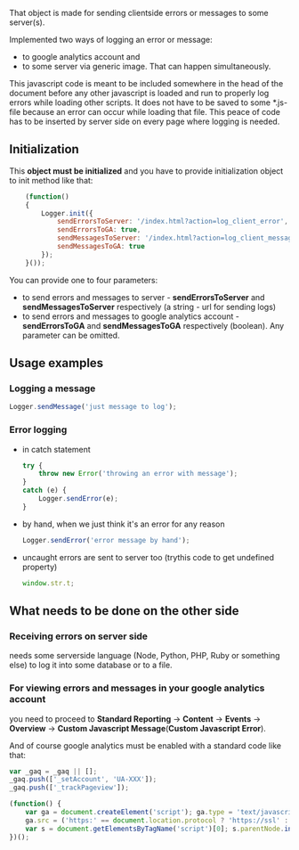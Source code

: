That object is made for sending clientside errors or messages to some server(s).

Implemented two ways of logging an error or message:
* to google analytics account and
* to some server via generic image.
That can happen simultaneously.

This javascript code is meant to be included somewhere in the head of the document before any other javascript is loaded and run to properly log errors while loading other scripts.
It does not have to be saved to some *.js-file because an error can occur while loading that file.
This peace of code has to be inserted by server side on every page where logging is needed.

## Initialization
This **object must be initialized** and you have to provide initialization object to init method like that:
```javascript
	(function()
	{
		Logger.init({
			sendErrorsToServer: '/index.html?action=log_client_error',
			sendErrorsToGA: true,
			sendMessagesToServer: '/index.html?action=log_client_message',
			sendMessagesToGA: true
		});
	}());
```
You can provide one to four parameters:
- to send errors and messages to server - **sendErrorsToServer** and **sendMessagesToServer** respectively (a string - url for sending logs)
- to send errors and messages to google analytics account - **sendErrorsToGA** and **sendMessagesToGA** respectively (boolean).
Any parameter can be omitted.

## Usage examples

### Logging a message
```javascript
Logger.sendMessage('just message to log');
```

### Error logging

* in catch statement
	```javascript
	try {
		throw new Error('throwing an error with message');
	}
	catch (e) {
		Logger.sendError(e);
	}
	```

* by hand, when we just think it's an error for any reason
	```javascript
	Logger.sendError('error message by hand');
	```

* uncaught errors are sent to server too (trythis code to get undefined property)
	```javascript
	window.str.t;
	```


## What needs to be done on the other side
### Receiving errors on server side
needs some serverside language (Node, Python, PHP, Ruby or something else) to log it into some database or to a file.


### For viewing errors and messages in your google analytics account
you need to proceed to **Standard Reporting** &rarr; **Content** &rarr; **Events** &rarr; **Overview** &rarr; **Custom Javascript Message**(**Custom Javascript Error**).

And of course google analytics must be enabled with a standard code like that:
```javascript
var _gaq = _gaq || [];
_gaq.push(['_setAccount', 'UA-XXX']);
_gaq.push(['_trackPageview']);

(function() {
    var ga = document.createElement('script'); ga.type = 'text/javascript'; ga.async = true;
    ga.src = ('https:' == document.location.protocol ? 'https://ssl' : 'http://www') + '.google-analytics.com/ga.js';
    var s = document.getElementsByTagName('script')[0]; s.parentNode.insertBefore(ga, s);
})();
```
